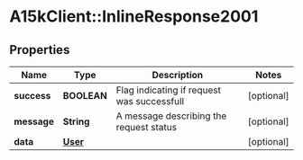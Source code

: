 # A15kClient::InlineResponse2001

## Properties
Name | Type | Description | Notes
------------ | ------------- | ------------- | -------------
**success** | **BOOLEAN** | Flag indicating if request was successfull | [optional] 
**message** | **String** | A message describing the request status | [optional] 
**data** | [**User**](User.md) |  | [optional] 


